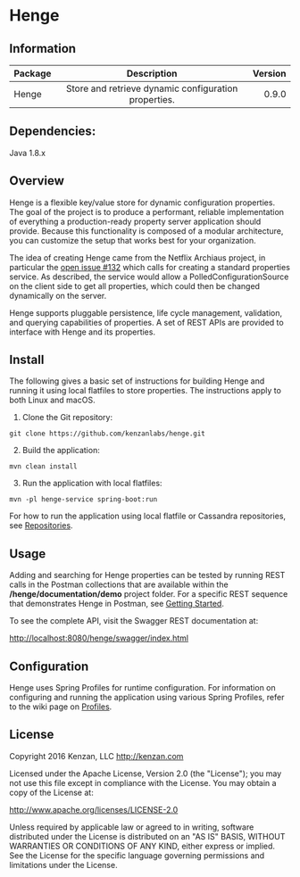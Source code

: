 # Henge

## Information
| Package       | Description   | Version|
| ------------- |:-------------:| -----:|
| Henge| Store and retrieve dynamic configuration properties. | 0.9.0 |

## Dependencies:
   Java 1.8.x

## Overview
Henge is a flexible key/value store for dynamic configuration properties. The goal of the project is to produce a performant, reliable implementation of everything a production-ready property server application should provide. Because this functionality is composed of a modular architecture, you can customize the setup that works best for your organization.

The idea of creating Henge came from the Netflix Archiaus project, in particular the [open issue #132](https://github.com/Netflix/archaius/issues/132) which calls for creating a standard properties service. As described, the service would allow a PolledConfigurationSource on the client side to get all properties, which could then be changed dynamically on the server.

Henge supports pluggable persistence, life cycle management, validation, and querying capabilities of properties. A set of REST APIs are provided to interface with Henge and its properties.

## Install

The following gives a basic set of instructions for building Henge and running it using local flatfiles to store properties. The instructions apply to both Linux and macOS. 


1. Clone the Git repository: 
 
 ```
 git clone https://github.com/kenzanlabs/henge.git
 ```
2. Build the application: 
 
 ```
 mvn clean install
 ```
3. Run the application with local flatfiles: 
 
 ```
 mvn -pl henge-service spring-boot:run
 ```

For how to run the application using local flatfile or Cassandra repositories, see [Repositories](https://github.com/kenzanlabs/henge/wiki/Repositories). 

## Usage
Adding and searching for Henge properties can be tested by running REST calls in the Postman collections that are available within the **/henge/documentation/demo** project folder. For a specific REST sequence that demonstrates Henge in Postman, see [Getting Started](https://github.com/kenzanlabs/henge/wiki/Getting-Started).

To see the complete API, visit the Swagger REST documentation at:  

[http://localhost:8080/henge/swagger/index.html](http://localhost:8080/henge/swagger/index.html)

## Configuration
Henge uses Spring Profiles for runtime configuration. For information on configuring and running the application using various Spring Profiles, refer to the wiki page on [Profiles](https://github.com/kenzanlabs/henge/wiki/Profiles). 

## License
Copyright 2016 Kenzan, LLC <http://kenzan.com>
 
Licensed under the Apache License, Version 2.0 (the "License");
you may not use this file except in compliance with the License.
You may obtain a copy of the License at: 
 
http://www.apache.org/licenses/LICENSE-2.0
 
Unless required by applicable law or agreed to in writing, software
distributed under the License is distributed on an "AS IS" BASIS,
WITHOUT WARRANTIES OR CONDITIONS OF ANY KIND, either express or implied.
See the License for the specific language governing permissions and
limitations under the License.
